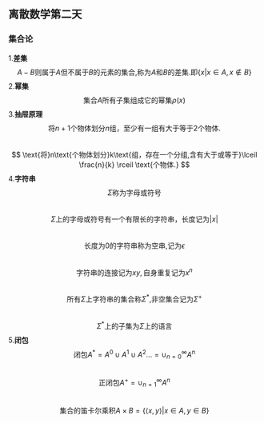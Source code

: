 ## 离散数学第二天
### 集合论
1.**差集**
$$
A-B\text{则属于}A\text{但不属于}B\text{的元素的集合,称为}A\text{和}B\text{的差集.即}\lbrace x| x\in A,x\notin B \rbrace
$$
2.**幂集**
$$
\text{集合}A\text{所有子集组成它的幂集}\rho(x)
$$
3.**抽屉原理**
$$
\text{将}n+1\text{个物体划分}n\text{组，至少有一组有大于等于}2\text{个物体.}  
$$  
$$
\text{将}n\text{个物体划分}k\text{组，存在一个分组,含有大于或等于}\lceil \frac{n}{k} \rceil \text{个物体.}
$$
4.**字符串**
$$
\Sigma\text{称为字母或符号}
$$  
$$
\Sigma\text{上的字母或符号有一个有限长的字符串，长度记为}\vert x \vert  
$$  
$$
\text{长度为}0\text{的字符串称为空串,记为} \epsilon
$$  
$$
\text{字符串的连接记为}xy,\text{自身重复记为}x^n
$$  
$$
\text{所有}\Sigma\text{上字符串的集合称}\Sigma^{\ast}\text{,非空集合记为}\Sigma^+
$$  
$$
\Sigma^{\ast}\text{上的子集为}\Sigma\text{上的语言}
$$
5.**闭包**
$$
\text{闭包}A^{\ast}=A^0\cup A^1\cup A^2...=\cup_{n=0}^\infty A^n
$$  
$$
\text{正闭包}A^+=\cup_{n=1}^\infty A^n
$$  
$$
\text{集合的笛卡尔乘积}A \times B=\lbrace \langle x,y \rangle |x \in A,y \in B \rbrace
$$

